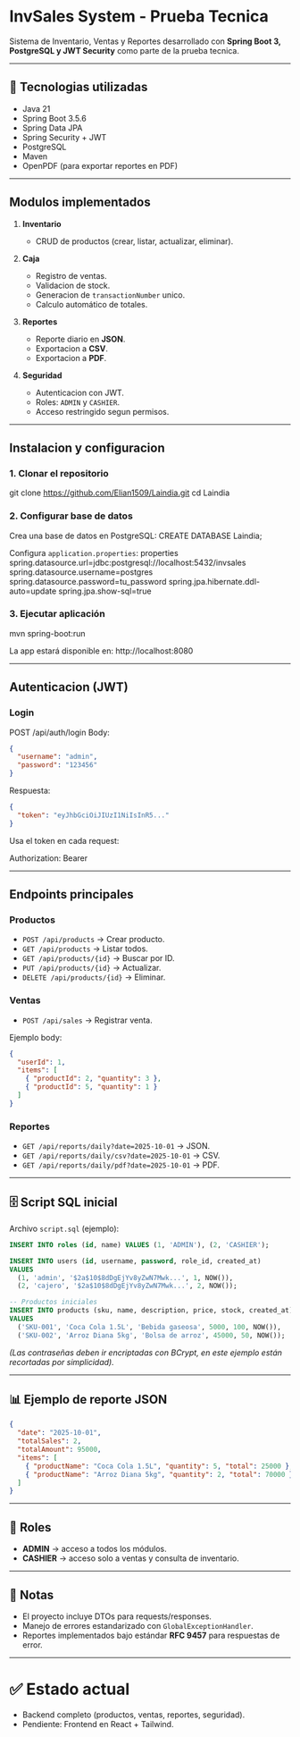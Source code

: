 # InvSales System - Prueba Tecnica

Sistema de Inventario, Ventas y Reportes desarrollado con **Spring Boot 3, PostgreSQL y JWT Security** como parte de la prueba tecnica.

---

## 🚀 Tecnologias utilizadas
- Java 21
- Spring Boot 3.5.6
- Spring Data JPA
- Spring Security + JWT
- PostgreSQL
- Maven
- OpenPDF (para exportar reportes en PDF)

---

## Modulos implementados
1. **Inventario**  
   - CRUD de productos (crear, listar, actualizar, eliminar).
   
2. **Caja**  
   - Registro de ventas.  
   - Validacion de stock.  
   - Generacion de `transactionNumber` unico.  
   - Calculo automático de totales.  

3. **Reportes**  
   - Reporte diario en **JSON**.  
   - Exportacion a **CSV**.  
   - Exportacion a **PDF**.  

4. **Seguridad**  
   - Autenticacion con JWT.  
   - Roles: `ADMIN` y `CASHIER`.  
   - Acceso restringido segun permisos.  

---

## Instalacion y configuracion

### 1. Clonar el repositorio
git clone https://github.com/Elian1509/Laindia.git
cd Laindia

### 2. Configurar base de datos
Crea una base de datos en PostgreSQL: CREATE DATABASE Laindia;

Configura `application.properties`:
properties
spring.datasource.url=jdbc:postgresql://localhost:5432/invsales
spring.datasource.username=postgres
spring.datasource.password=tu_password
spring.jpa.hibernate.ddl-auto=update
spring.jpa.show-sql=true


### 3. Ejecutar aplicación
mvn spring-boot:run


La app estará disponible en: http://localhost:8080

---

## Autenticacion (JWT)

### Login
POST /api/auth/login
Body:

```json
{
  "username": "admin",
  "password": "123456"
}
```
Respuesta:
```json
{
  "token": "eyJhbGciOiJIUzI1NiIsInR5..."
}
```

Usa el token en cada request:

Authorization: Bearer <token>


---

## Endpoints principales

### Productos
- `POST /api/products` → Crear producto.  
- `GET /api/products` → Listar todos.  
- `GET /api/products/{id}` → Buscar por ID.  
- `PUT /api/products/{id}` → Actualizar.  
- `DELETE /api/products/{id}` → Eliminar.  

### Ventas
- `POST /api/sales` → Registrar venta.  

Ejemplo body:
```json
{
  "userId": 1,
  "items": [
    { "productId": 2, "quantity": 3 },
    { "productId": 5, "quantity": 1 }
  ]
}
```

### Reportes
- `GET /api/reports/daily?date=2025-10-01` → JSON.  
- `GET /api/reports/daily/csv?date=2025-10-01` → CSV.  
- `GET /api/reports/daily/pdf?date=2025-10-01` → PDF.  

---

## 🗄️ Script SQL inicial
Archivo `script.sql` (ejemplo):

```sql
INSERT INTO roles (id, name) VALUES (1, 'ADMIN'), (2, 'CASHIER');

INSERT INTO users (id, username, password, role_id, created_at)
VALUES
  (1, 'admin', '$2a$10$8dDgEjYv8yZwN7Mwk...', 1, NOW()),
  (2, 'cajero', '$2a$10$8dDgEjYv8yZwN7Mwk...', 2, NOW());

-- Productos iniciales
INSERT INTO products (sku, name, description, price, stock, created_at)
VALUES
  ('SKU-001', 'Coca Cola 1.5L', 'Bebida gaseosa', 5000, 100, NOW()),
  ('SKU-002', 'Arroz Diana 5kg', 'Bolsa de arroz', 45000, 50, NOW());
```

*(Las contraseñas deben ir encriptadas con BCrypt, en este ejemplo están recortadas por simplicidad).*

---

## 📊 Ejemplo de reporte JSON
```json
{
  "date": "2025-10-01",
  "totalSales": 2,
  "totalAmount": 95000,
  "items": [
    { "productName": "Coca Cola 1.5L", "quantity": 5, "total": 25000 },
    { "productName": "Arroz Diana 5kg", "quantity": 2, "total": 70000 }
  ]
}
```

---

## 👥 Roles
- **ADMIN** → acceso a todos los módulos.  
- **CASHIER** → acceso solo a ventas y consulta de inventario.  

---

## 📝 Notas
- El proyecto incluye DTOs para requests/responses.  
- Manejo de errores estandarizado con `GlobalExceptionHandler`.  
- Reportes implementados bajo estándar **RFC 9457** para respuestas de error.  

---

# ✅ Estado actual
- Backend completo (productos, ventas, reportes, seguridad).  
- Pendiente: Frontend en React + Tailwind.  
